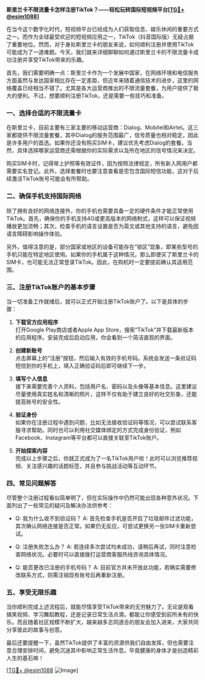 **斯里兰卡不限流量卡怎样注册TikTok？——轻松玩转国际短视频平台[[TG💪+ @esim1088](https://t.me/s/esim1088)]**

在当今这个数字化时代，短视频平台已经成为人们获取信息、娱乐休闲的重要方式之一。而作为全球最受欢迎的短视频应用之一，TikTok（抖音国际版）无疑占据了重要地位。然而，对于身处斯里兰卡的朋友来说，如何顺利注册并使用TikTok可能成为了一道难题。今天，我们就来详细聊聊如何通过斯里兰卡的不限流量卡成功注册并享受TikTok带来的乐趣。

首先，我们需要明确一点：斯里兰卡作为一个发展中国家，在网络环境和电信服务方面虽然与发达国家相比存在一定差距，但近年来随着通信技术的进步，这里的网络覆盖已经相当不错了。尤其是各大运营商推出的不限流量套餐，为用户提供了极大的便利。不过，想要顺利注册TikTok，还是需要一些技巧和准备。

### 一、选择合适的不限流量卡

在斯里兰卡，目前主要有三家主要的移动运营商：Dialog、Mobitel和Airtel。这三家都提供不限流量套餐，其中Dialog的服务范围最广，信号质量也相对稳定，因此是许多用户的首选。如果你还没有购买SIM卡，建议优先考虑Dialog的套餐。当然，具体选择哪家运营商还需根据你的实际需求以及所在地区的信号情况来决定。

购买SIM卡时，记得带上护照等有效证件，因为按照法律规定，所有新入网用户都需要实名登记。此外，选择套餐时也要注意查看是否包含国际短信功能，这对于后续激活TikTok账号可能会有所帮助。

### 二、确保手机支持国际网络

除了拥有良好的网络连接外，你的手机也需要具备一定的硬件条件才能正常使用TikTok。首先，确保你的手机支持4G或更高版本的网络制式，这样可以保证视频播放更加流畅；其次，检查手机的语言设置是否为英文或其他支持的语言，避免因语言障碍影响操作体验。

另外，值得注意的是，部分国家或地区的设备可能存在“锁区”现象，即某些型号的手机只能在特定地区使用。如果你的手机属于这种情况，那么即便买了斯里兰卡的SIM卡，也可能无法正常登录TikTok。因此，在购机时一定要提前确认其适用范围。

### 三、注册TikTok账户的基本步骤

当一切准备工作就绪后，就可以正式开始注册TikTok账户了。以下是具体的步骤：

1. **下载官方应用程序**  
   打开Google Play商店或者Apple App Store，搜索“TikTok”并下载最新版本的应用程序。安装完成后启动应用，你会看到一个简洁直观的界面。

2. **创建新账号**  
   点击屏幕上的“注册”按钮，然后输入有效的手机号码。系统会发送一条验证码短信到你的手机上，填入正确验证码后即可继续下一步。

3. **填写个人信息**  
   接下来需要完善个人资料，包括用户名、密码以及头像等基本信息。这里建议尽量使用真实姓名和清晰的照片，这样不仅有助于建立良好的社交形象，还能提高账号的安全性。

4. **验证身份**  
   如果你在注册过程中遇到问题，比如无法接收验证码等情况，可以尝试联系客服寻求帮助。同时也可以利用社交媒体绑定的方式完成身份验证，例如Facebook、Instagram等平台都可以直接关联至TikTok账户。

5. **开始探索内容**  
   完成以上步骤之后，你就正式成为了一名TikTok用户啦！此时可以浏览推荐视频、关注感兴趣的话题标签，并且参与挑战活动等互动环节。

### 四、常见问题解答

尽管整个注册过程看似简单明了，但在实际操作中仍然可能出现各种意外状况。下面列出了一些常见的疑问及解决办法供参考：

- Q: 我为什么收不到验证码？
  A: 首先检查手机是否开启了垃圾邮件过滤功能，其次确认网络连接是否正常。如果仍无反应，可尝试更换另一张SIM卡重新尝试。

- Q: 注册失败怎么办？
  A: 若连续多次尝试均未成功，请稍后再试，同时注意检查网络状况。必要时可以直接拨打运营商客服热线咨询具体情况。

- Q: 能否更改已注册的手机号码？
  A: 目前官方并未开放此功能，若确实需要修改联系方式，则需注销现有账号后再重新注册。

### 五、享受无限乐趣

当你顺利完成上述流程后，就能尽情享受TikTok带来的无穷魅力了。无论是观看搞笑视频、学习舞蹈教程，还是记录日常生活点滴，都能让你感受到前所未有的快乐。而且随着社区规模不断扩大，越来越多志同道合的朋友会加入进来，大家共同分享彼此的故事与创意。

最后还要提醒一下，虽然TikTok提供了丰富的资源供我们自由发挥，但也需要注意合理安排时间，避免沉迷其中影响正常生活作息。毕竟健康的身体才是创造精彩人生的基石嘛！

[[TG💪+ @esim1088](https://t.me/s/esim1088) ![Image](https://i.postimg.cc/4NQfJmqS/Snipaste-2025-05-13-00-14-12.png)]
